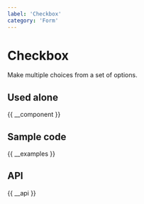 ```yaml
---
label: 'Checkbox'
category: 'Form'
---
```


# Checkbox

Make multiple choices from a set of options.

## Used alone

{{ __component }}

## Sample code

{{ __examples }}

## API

{{ __api }}

